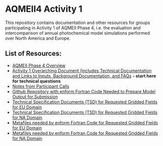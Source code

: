 AQMEII4 Activity 1
==========

This repository contains documentation and other resources for groups participating in Activity 1 of AQMEII Phase 4, i.e. the evaluation and intercomparison of annual photochemical model simulations performed over North America and Europe.

## List of Resources:

* [AQMEII Phase 4 Overview](./AQMEII4_ActivityOverview.pdf)   
* [Activity 1 Overarching Document (Includes Technical Documentation and Links to Inputs, Background Documentation, and FAQs](OverarchingDocuments/Activity1.md) **- start here for technical questions**
* [Notes from Participant Calls](ParticipantCallNotes/ListOfCalls.md)
* [Github Repository with enform Fortran Code Needed to Prepare Model Output for Submission](https://github.com/AQMEII4/enform_aqmeii4/blob/master/README.md)
* [Technical Specification Documents (TSD) for Requested Gridded Fields for EU Domain](./TSD_EU_20201008.zip)
* [Technical Specification Documents (TSD) for Requested Gridded Fields for NA Domain](./TSD_NA_20201008.zip)
* [Metafiles needed by enform Fortran Code for Requested Gridded Fields for EU Domain](./Metafiles_EU_20201008.zip)
* [Metafiles needed by enform Fortran Code for Requested Gridded Fields for NA Domain](./Metafiles_NA_20201008.zip)
